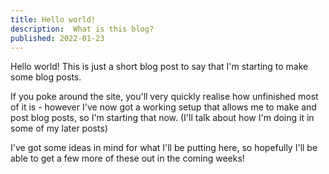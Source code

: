 ```yaml
---
title: Hello world!
description:  What is this blog?
published: 2022-01-23
---
```


Hello world! This is just a short blog post to say that I'm starting to make some blog posts.

If you poke around the site, you'll very quickly realise how unfinished most of it is - however I've now got a working setup that allows me to make and post blog posts, so I'm starting that now. (I'll talk about how I'm doing it in some of my later posts)

I've got some ideas in mind for what I'll be putting here, so hopefully I'll be able to get a few more of these out in the coming weeks!
